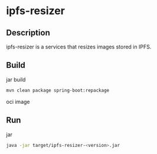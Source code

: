 # ipfs-resizer

## Description

ipfs-resizer is a services that resizes images stored in IPFS.

## Build

jar build

```bash
mvn clean package spring-boot:repackage
```

oci image

## Run

jar

```bash
java -jar target/ipfs-resizer-<version>.jar
```
